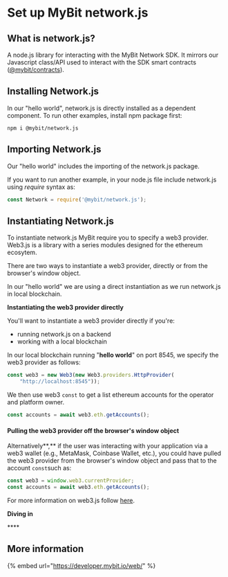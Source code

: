 # Set up MyBit network.js

## What is network.js?

A node.js library for interacting with the MyBit Network SDK. It mirrors our Javascript class/API used to interact with the SDK smart contracts \([@mybit/contracts](https://github.com/MyBitFoundation/MyBit-Network.tech)\). 

## Installing Network.js

In our "hello world", network.js is directly installed as a dependent component. To run other examples, install npm package first:  

```text
npm i @mybit/network.js
```

## Importing Network.js

Our "hello world" includes the importing of the network.js package.

If you want to run another example, in your node.js file include network.js using _require_ syntax as: 

```javascript
const Network = require('@mybit/network.js');
```

## Instantiating Network.js

To instantiate network.js MyBit require you to specify a web3 provider. Web3.js is a library with a series modules designed for the ethereum ecosytem. 

There are two ways to instantiate a web3 provider, directly or from the browser's window object. 

 In our "hello world" we are using a direct instantiation as we run network.js in local blockchain. 

**Instantiating the web3 provider directly**

You'll want to instantiate a web3 provider directly if you're:

* running network.js on a backend
* working with a local blockchain

In our local blockchain running "**hello world**" on port 8545, we specify the web3 provider as follows: 

```javascript
const web3 = new Web3(new Web3.providers.HttpProvider(
    "http://localhost:8545"));
```

We then use web3 `const` to get a list ethereum accounts for the operator and platform owner.

```javascript
const accounts = await web3.eth.getAccounts();
```

#### **Pulling the web3 provider off the browser's window object**

Alternatively**,** if the user was interacting with your application via a web3 wallet \(e.g., MetaMask, Coinbase Wallet, etc.\), you could have pulled the web3 provider from the browser's window object and pass that to the account `const`such as: 

```javascript
const web3 = window.web3.currentProvider;
const accounts = await web3.eth.getAccounts();
```

For more information on web3.js follow [here](https://web3js.readthedocs.io/en/1.0/index.html).

**Diving in**

\*\*\*\*

## **More information**

{% embed url="https://developer.mybit.io/web/" %}

## 



